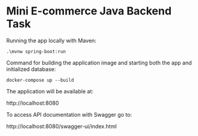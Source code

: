 # Mini E-commerce Java Backend Task

Running the app locally with Maven:

` .\mvnw spring-boot:run `

Command for building the application image and starting both the app and initialized database:

` docker-compose up --build `

The application will be available at:

http://localhost:8080

To access API documentation with Swagger go to:

http://localhost:8080/swagger-ui/index.html 
